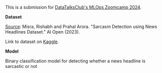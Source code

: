 This is a submission for [DataTalksClub's MLOps Zoomcamp 2024](https://github.com/DataTalksClub/mlops-zoomcamp).

**Dataset**

[Source](rishabhmisra.github.io/publications): Misra, Rishabh and Prahal Arora. "Sarcasm Detection using News Headlines Dataset." AI Open (2023).

Link to dataset on [Kaggle](https://www.kaggle.com/datasets/rmisra/news-headlines-dataset-for-sarcasm-detection).

**Model**

Binary classification model for detecting whether a news headline is sarcastic or not
